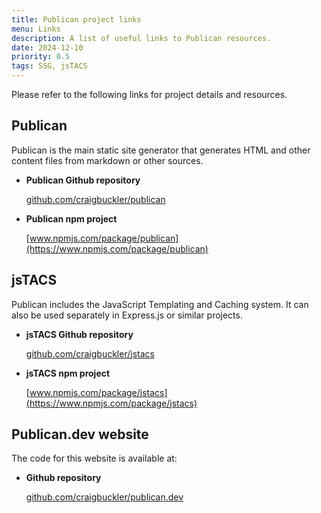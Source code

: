 ```yaml
---
title: Publican project links
menu: Links
description: A list of useful links to Publican resources.
date: 2024-12-10
priority: 0.5
tags: SSG, jsTACS
---
```


Please refer to the following links for project details and resources.

## Publican

Publican is the main static site generator that generates HTML and other content files from markdown or other sources.

* **Publican Github repository**

  [github.com/craigbuckler/publican](https://github.com/craigbuckler/publican)

* **Publican npm project**

  [www.npmjs.com/package/publican](https://www.npmjs.com/package/publican)


## jsTACS

Publican includes the JavaScript Templating and Caching system. It can also be used separately in Express.js or similar projects.

* **jsTACS Github repository**

  [github.com/craigbuckler/jstacs](https://github.com/craigbuckler/jstacs)

* **jsTACS npm project**

  [www.npmjs.com/package/jstacs](https://www.npmjs.com/package/jstacs)


## Publican.dev website

The code for this website is available at:

* **Github repository**

  [github.com/craigbuckler/publican.dev](https://github.com/craigbuckler/publican.dev)
